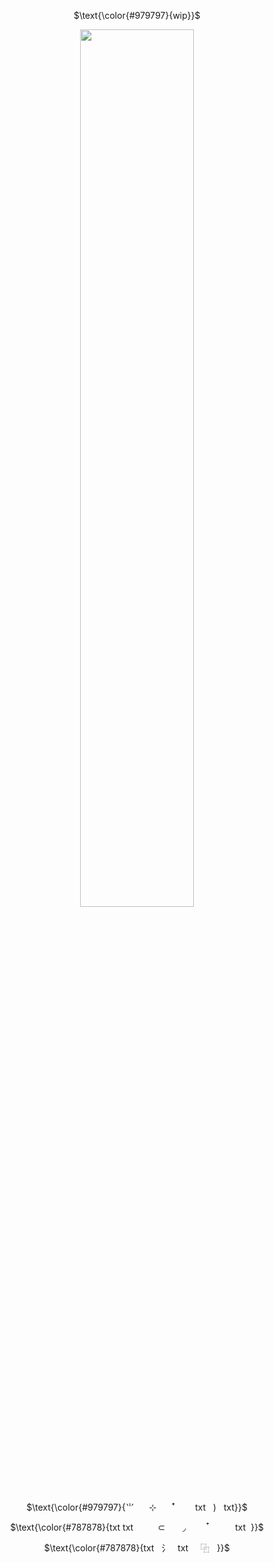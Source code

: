 <p align='center'>$\text{\color{#979797}{wip}}$ <br>
<p align="center" width="100%">
    <img width="60%" src="https://64.media.tumblr.com/3b779da793f5a3c832e66e77aaccfb95/a972e078e3da1414-43/s640x960/8231cb12a97f114cb4cf3aece09b3449ae7d7ce6.pnj">
</p>
<p align='center'>$\text{\color{#979797}{⺌ ‎ ‎ ‎ ‎ ‎ ⊹ ‎ ‎ ‎ ‎ ‎  ꜛ ‎ ‎ ‎ ‎ ‎ ‎ ‎ txt ‎ ‎ ) ‎ ‎ txt}}$ <br>
<p align="center" width="100%">
<p align='center'>$\text{\color{#787878}{txt txt ‎ ‎ ‎ ‎ ‎ ‎ ‎ ‎ ‎ ⊂ ‎ ‎ ‎ ‎ ‎ ‎ ◞ ‎ ‎ ‎ ‎ ‎ ‎ ‎ ‎ ‎ ໋ ‎ ‎ ‎ ‎ ‎ ‎ ‎ ‎ ‎ txt‎ ‎ 
}}$ <br>
    <p align='center'>$\text{\color{#787878}{txt ‎ ‎ ⺡ ‎ ‎ txt ‎ ‎ ‎ ‎ ⿻  ‎ ‎ 
}}$ <br>
<p align="center" width="100%">
